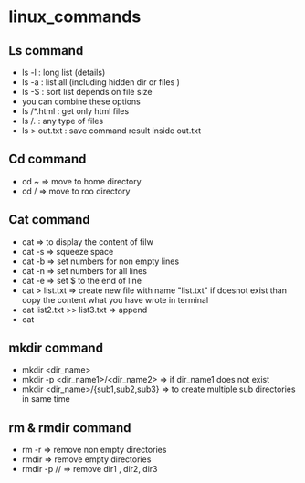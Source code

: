 # linux_commands

## Ls command

* ls -l : long list (details)
* ls -a : list all (including hidden dir or files )
* ls -S : sort list depends on file size
* you can combine these options
* ls <name-dir>/*.html : get only html files
* ls <name-dir>/*.* : any type of files
* ls > out.txt : save command result inside out.txt 

## Cd command 

* cd ~ => move to home directory
* cd / => move to roo directory

## Cat command

* cat => to display the content of filw
* cat -s => squeeze space
* cat -b => set numbers for non empty lines
* cat -n => set numbers for all lines
* cat -e => set $ to the end of line
* cat > list.txt => create new file with name
 "list.txt" if doesnot exist than copy the content what 
you have wrote in terminal 
* cat list2.txt >> list3.txt => append 
* cat <filename1> <filename2>

## mkdir command

* mkdir <dir_name>
* mkdir -p <dir_name1>/<dir_name2> => if dir_name1 does not exist
* mkdir <dir_name>/{sub1,sub2,sub3} => to create multiple sub 
directories in same time


## rm & rmdir command

* rm -r => remove non empty directories
* rmdir => remove empty directories
* rmdir -p <dir1>/<dir2>/<dir3> => remove dir1 , dir2, dir3












